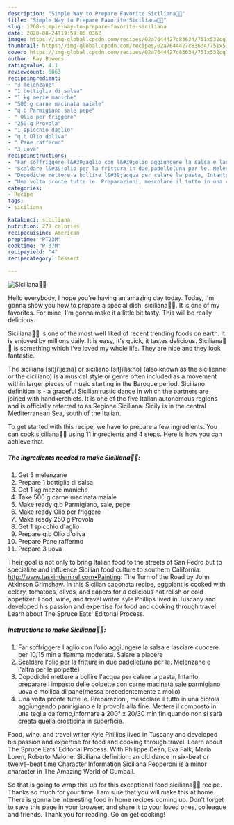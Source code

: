 ```yaml
---
description: "Simple Way to Prepare Favorite Siciliana🍆🍝"
title: "Simple Way to Prepare Favorite Siciliana🍆🍝"
slug: 1268-simple-way-to-prepare-favorite-siciliana
date: 2020-08-24T19:59:06.036Z
image: https://img-global.cpcdn.com/recipes/02a7644427c83634/751x532cq70/siciliana🍆🍝-recipe-main-photo.jpg
thumbnail: https://img-global.cpcdn.com/recipes/02a7644427c83634/751x532cq70/siciliana🍆🍝-recipe-main-photo.jpg
cover: https://img-global.cpcdn.com/recipes/02a7644427c83634/751x532cq70/siciliana🍆🍝-recipe-main-photo.jpg
author: Ray Bowers
ratingvalue: 4.1
reviewcount: 6063
recipeingredient:
- "3 melenzane"
- "1 bottiglia di salsa"
- "1 kg mezze maniche"
- "500 g carne macinata maiale"
- "q.b Parmigiano sale pepe"
- " Olio per friggere"
- "250 g Provola"
- "1 spicchio daglio"
- "q.b Olio doliva"
- " Pane raffermo"
- "3 uova"
recipeinstructions:
- "Far soffriggere l&#39;aglio con l&#39;olio aggiungere la salsa e lasciare cuocere per 10/15 min a fiamma moderata. Salare a piacere"
- "Scaldare l&#39;olio per la frittura in due padelle(una per le. Melenzane e l&#39;altra per le polpette)"
- "Dopodiché mettere a bollire l&#39;acqua per calare la pasta, Intanto preparare l impasto delle polpette con carne macinata sale parmigiano uova e mollica di pane(messa precedentemente a mollo)"
- "Una volta pronte tutte le. Preparazioni, mescolare il tutto in una ciotola aggiungendo parmigiano e la provola alla fine. Mettere il composto in una teglia da forno,infornare a 200° x 20/30 min fin quando non si sarà creata quella crosticina in superficie."
categories:
- Recipe
tags:
- siciliana

katakunci: siciliana 
nutrition: 279 calories
recipecuisine: American
preptime: "PT23M"
cooktime: "PT37M"
recipeyield: "4"
recipecategory: Dessert

---
```



![Siciliana🍆🍝](https://img-global.cpcdn.com/recipes/02a7644427c83634/751x532cq70/siciliana🍆🍝-recipe-main-photo.jpg)

Hello everybody, I hope you're having an amazing day today. Today, I'm gonna show you how to prepare a special dish, siciliana🍆🍝. It is one of my favorites. For mine, I'm gonna make it a little bit tasty. This will be really delicious.

Siciliana🍆🍝 is one of the most well liked of recent trending foods on earth. It is enjoyed by millions daily. It is easy, it's quick, it tastes delicious. Siciliana🍆🍝 is something which I've loved my whole life. They are nice and they look fantastic.

The siciliana [sitʃiˈljaːna] or siciliano [sitʃiˈljaːno] (also known as the sicilienne or the ciciliano) is a musical style or genre often included as a movement within larger pieces of music starting in the Baroque period. Siciliano definition is - a graceful Sicilian rustic dance in which the partners are joined with handkerchiefs. It is one of the five Italian autonomous regions and is officially referred to as Regione Siciliana. Sicily is in the central Mediterranean Sea, south of the Italian.


To get started with this recipe, we have to prepare a few ingredients. You can cook siciliana🍆🍝 using 11 ingredients and 4 steps. Here is how you can achieve that.

<!--inarticleads1-->

##### The ingredients needed to make Siciliana🍆🍝:

1. Get 3 melenzane
1. Prepare 1 bottiglia di salsa
1. Get 1 kg mezze maniche
1. Take 500 g carne macinata maiale
1. Make ready q.b Parmigiano, sale, pepe
1. Make ready  Olio per friggere
1. Make ready 250 g Provola
1. Get 1 spicchio d&#39;aglio
1. Prepare q.b Olio d&#39;oliva
1. Prepare  Pane raffermo
1. Prepare 3 uova


Their goal is not only to bring Italian food to the streets of San Pedro but to specialize and influence Sicilian food culture to southern California. http://www.taskindemirel.com•Painting: The Turn of the Road by John Atkinson Grimshaw. In this Sicilian caponata recipe, eggplant is cooked with celery, tomatoes, olives, and capers for a delicious hot relish or cold appetizer. Food, wine, and travel writer Kyle Phillips lived in Tuscany and developed his passion and expertise for food and cooking through travel. Learn about The Spruce Eats&#39; Editorial Process. 

<!--inarticleads2-->

##### Instructions to make Siciliana🍆🍝:

1. Far soffriggere l&#39;aglio con l&#39;olio aggiungere la salsa e lasciare cuocere per 10/15 min a fiamma moderata. Salare a piacere
1. Scaldare l&#39;olio per la frittura in due padelle(una per le. Melenzane e l&#39;altra per le polpette)
1. Dopodiché mettere a bollire l&#39;acqua per calare la pasta, Intanto preparare l impasto delle polpette con carne macinata sale parmigiano uova e mollica di pane(messa precedentemente a mollo)
1. Una volta pronte tutte le. Preparazioni, mescolare il tutto in una ciotola aggiungendo parmigiano e la provola alla fine. Mettere il composto in una teglia da forno,infornare a 200° x 20/30 min fin quando non si sarà creata quella crosticina in superficie.


Food, wine, and travel writer Kyle Phillips lived in Tuscany and developed his passion and expertise for food and cooking through travel. Learn about The Spruce Eats&#39; Editorial Process. With Philippe Dean, Eva Falk, Maria Loren, Roberto Malone. Siciliana definition: an old dance in six-beat or twelve-beat time Character Information Siciliana Pepperoni is a minor character in The Amazing World of Gumball. 

So that is going to wrap this up for this exceptional food siciliana🍆🍝 recipe. Thanks so much for your time. I am sure that you will make this at home. There is gonna be interesting food in home recipes coming up. Don't forget to save this page in your browser, and share it to your loved ones, colleague and friends. Thank you for reading. Go on get cooking!
